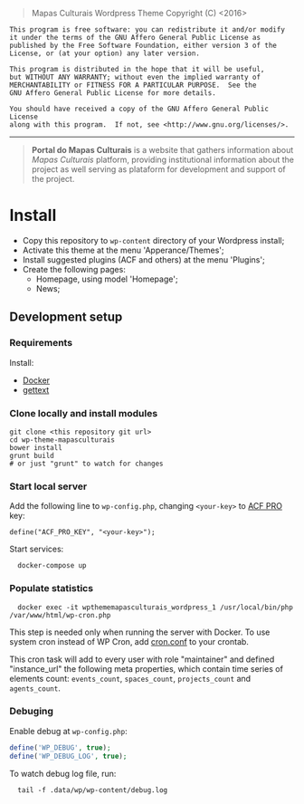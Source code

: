 >   Mapas Culturais Wordpress Theme
    Copyright (C) <2016> <Instituto TIM>

    This program is free software: you can redistribute it and/or modify
    it under the terms of the GNU Affero General Public License as
    published by the Free Software Foundation, either version 3 of the
    License, or (at your option) any later version.

    This program is distributed in the hope that it will be useful,
    but WITHOUT ANY WARRANTY; without even the implied warranty of
    MERCHANTABILITY or FITNESS FOR A PARTICULAR PURPOSE.  See the
    GNU Affero General Public License for more details.

    You should have received a copy of the GNU Affero General Public License
    along with this program.  If not, see <http://www.gnu.org/licenses/>.

---

> **Portal do Mapas Culturais** is a website that gathers information about *Mapas Culturais* platform, providing institutional information about the project as well serving as plataform for development and support of the project.


# Install

* Copy this repository to `wp-content` directory of your Wordpress install;
* Activate this theme at the menu 'Apperance/Themes';
* Install suggested plugins (ACF and others) at the menu 'Plugins';
* Create the following pages:
  * Homepage, using model 'Homepage';
  * News;

## Development setup

### Requirements

Install:

* [Docker](https://www.docker.com/)
* [gettext](https://www.gnu.org/software/gettext/)


### Clone locally and install modules

```
git clone <this repository git url>
cd wp-theme-mapasculturais
bower install
grunt build
# or just "grunt" to watch for changes
```

### Start local server

Add the following line to `wp-config.php`, changing `<your-key>` to [ACF PRO](https://www.advancedcustomfields.com/pro/) key:

    define("ACF_PRO_KEY", "<your-key>");

Start services:

```shell
  docker-compose up
```

### Populate statistics

```
  docker exec -it wpthememapasculturais_wordpress_1 /usr/local/bin/php /var/www/html/wp-cron.php
```

This step is needed only when running the server with Docker. To use system cron instead of WP Cron, add [cron.conf](cron.conf) to your crontab.

This cron task will add to every user with role "maintainer" and defined "instance_url" the following meta properties, which contain time series of elements count: `events_count`, `spaces_count`, `projects_count` and `agents_count`.

### Debuging

Enable debug at `wp-config.php`:

```php
define('WP_DEBUG', true);
define('WP_DEBUG_LOG', true);
```

To watch debug log file, run:

```shell
  tail -f .data/wp/wp-content/debug.log
```
